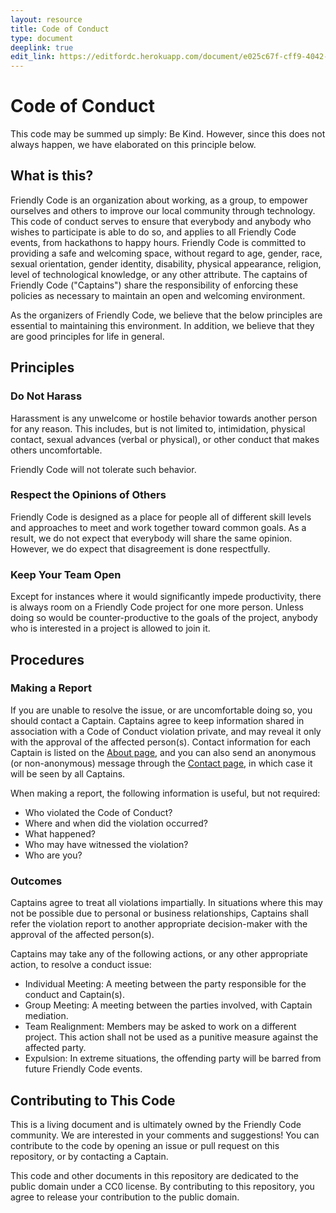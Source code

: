 ```yaml
---
layout: resource
title: Code of Conduct
type: document
deeplink: true
edit_link: https://editfordc.herokuapp.com/document/e025c67f-cff9-4042-afbf-a161384f36b4
---
```


# Code of Conduct

This code may be summed up simply: Be Kind. However, since this does not always happen, we  have elaborated on this principle below.

## What is this?

Friendly Code is an organization about working, as a group, to empower ourselves and others to improve our local community through technology. This code of conduct serves to ensure that everybody and anybody who wishes to participate is able to do so, and applies to all Friendly Code events, from hackathons to happy hours. Friendly Code is committed to providing a safe and welcoming space, without regard to age, gender, race, sexual orientation, gender identity, disability, physical appearance, religion, level of technological knowledge, or any other attribute. The captains of Friendly Code ("Captains") share the responsibility of  enforcing these policies as necessary to maintain an open and welcoming environment.

As the organizers of Friendly Code, we believe that the below principles are essential to maintaining this environment. In addition, we believe that they are good principles for life in general.

## Principles

### Do Not Harass

Harassment is any unwelcome or hostile behavior towards another person for any reason. This includes, but is not limited to, intimidation, physical contact, sexual advances (verbal or physical), or other conduct that makes others uncomfortable.

Friendly Code will not tolerate such behavior.

### Respect the Opinions of Others

Friendly Code is designed as a place for people all of different skill levels and approaches to meet and work together toward common goals. As a result, we do not expect that everybody will share the same opinion. However, we do expect that disagreement is done respectfully.

### Keep Your Team Open

Except for instances where it would significantly impede productivity, there is always room on a Friendly Code project for one more person. Unless doing so would be counter-productive to the goals of the project, anybody who is interested in a project is allowed to join it.

## Procedures

### Making a Report

If you are unable to resolve the issue, or are uncomfortable doing so, you should contact a Captain. Captains agree to keep information shared in association with a Code of Conduct violation private, and may reveal it only with the approval of the affected person(s). Contact information for each Captain is listed on the [About page](/about.html), and you can also send an anonymous (or non-anonymous) message through the [Contact page](/contact.html), in which case it will be seen by all Captains.

When making a report, the following information is useful, but not required:

- Who violated the Code of Conduct?
- Where and when did the violation occurred?
- What happened?
- Who may have witnessed the violation?
- Who are you?

### Outcomes

Captains agree to treat all violations impartially. In situations where this may not be possible due to personal or business relationships, Captains shall refer the violation report to another appropriate decision-maker with the approval of the affected person(s).

Captains may take any of the following actions, or any other appropriate action, to resolve a conduct issue:

- Individual Meeting: A meeting between the party responsible for the conduct and Captain(s).
- Group Meeting: A meeting between the parties involved, with Captain mediation.
- Team Realignment: Members may be asked to work on a different project. This action shall not be used as a punitive measure against the affected party.
- Expulsion: In extreme situations, the offending party will be barred from future Friendly Code events.

## Contributing to This Code

This is a living document and is ultimately owned by the Friendly Code community. We are interested in your comments and suggestions! You can contribute to the code by opening an issue or pull request on this repository, or by contacting a Captain.

This code and other documents in this repository are dedicated to the public domain under a CC0 license. By contributing to this repository, you agree to release your contribution to the public domain.


